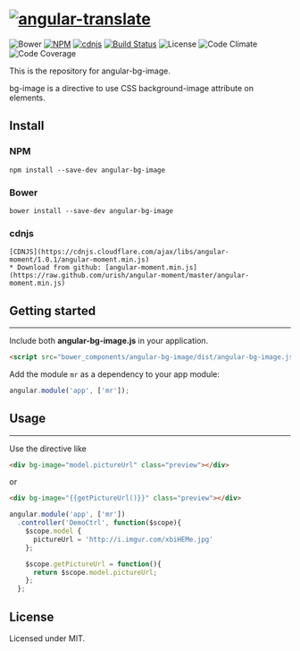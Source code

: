 # [![angular-translate](https://raw.github.com/angular-translate/angular-translate/canary/identity/logo/angular-translate-alternative/angular-translate_alternative_medium2.png)](http://angular-translate.github.io)

![Bower](https://img.shields.io/bower/v/angular-translate.svg) [![NPM](https://img.shields.io/npm/v/angular-translate.svg)](https://www.npmjs.com/package/angular-translate) [![cdnjs](https://img.shields.io/cdnjs/v/angular-translate.svg)](https://cdnjs.com/libraries/angular-translate) [![Build Status](https://img.shields.io/travis/angular-translate/angular-translate.svg)](https://travis-ci.org/angular-translate/angular-translate) ![License](https://img.shields.io/npm/l/angular-translate.svg) ![Code Climate](https://img.shields.io/codeclimate/github/angular-translate/angular-translate.svg) ![Code Coverage](https://img.shields.io/codeclimate/coverage/github/angular-translate/angular-translate.svg)

This is the repository for angular-bg-image.

bg-image is a directive to use CSS background-image attribute on elements.


## Install

### NPM
```
npm install --save-dev angular-bg-image
```

### Bower
```
bower install --save-dev angular-bg-image
```

### cdnjs
```
[CDNJS](https://cdnjs.cloudflare.com/ajax/libs/angular-moment/1.0.1/angular-moment.min.js)
* Download from github: [angular-moment.min.js](https://raw.github.com/urish/angular-moment/master/angular-moment.min.js)
```

## Getting started
-----
Include both **angular-bg-image.js** in your application.

```html
<script src="bower_components/angular-bg-image/dist/angular-bg-image.js"></script>
```

Add the module `mr` as a dependency to your app module:

```js
angular.module('app', ['mr']);
```

## Usage
-----

Use the directive like

```html
<div bg-image="model.pictureUrl" class="preview"></div>
```
or

```html
<div bg-image="{{getPictureUrl()}}" class="preview"></div>
```

```js
angular.module('app', ['mr'])
  .controller('DemoCtrl', function($scope){
    $scope.model {
      pictureUrl = 'http://i.imgur.com/xbiHEMe.jpg'
    };

    $scope.getPictureUrl = function(){
      return $scope.model.pictureUrl;
    };
  };
```

## License

Licensed under MIT.
